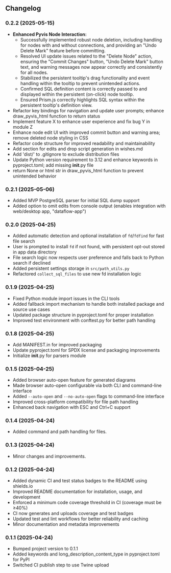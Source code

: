 ## Changelog
### 0.2.2 (2025-05-15)
- **Enhanced Pyvis Node Interaction:**
    - Successfully implemented robust node deletion, including handling for nodes with and without connections, and providing an "Undo Delete Mark" feature before committing.
    - Resolved UI update issues related to the "Delete Node" action, ensuring the "Commit Changes" button, "Undo Delete Mark" button text, and warning messages now appear correctly and consistently for all nodes.
    - Stabilized the persistent tooltip's drag functionality and event handling within the tooltip to prevent unintended actions.
    - Confirmed SQL definition content is correctly passed to and displayed within the persistent (on-click) node tooltip.
    - Ensured Prism.js correctly highlights SQL syntax within the persistent tooltip's definition view.
- Refactor key bindings for navigation and update user prompts; enhance draw_pyvis_html function to return status
- Implement feature X to enhance user experience and fix bug Y in module Z
- Enhance node edit UI with improved commit button and warning area; remove deleted node styling in CSS
- Refactor code structure for improved readability and maintainability
- Add section for edits and drop script generation in wishes.md
- Add 'dist/' to .gitignore to exclude distribution files
- Update Python version requirement to 3.12 and enhance keywords in pyproject.toml; add missing __init__.py file
- return None or html str in draw_pyvis_html function to prevent unintended behavior

### 0.2.1 (2025-05-06)
- Added MVP PostgreSQL parser for initial SQL dump support
- Added option to omit edits from console output (enables integration with web/desktop app, "dataflow-app")


### 0.2.0 (2025-04-25)
- Added automatic detection and optional installation of `fd`/`fdfind` for fast file search
- User is prompted to install `fd` if not found, with persistent opt-out stored in app data directory
- File search logic now respects user preference and falls back to Python search if declined
- Added persistent settings storage in `src/path_utils.py`
- Refactored `collect_sql_files` to use new fd installation logic

### 0.1.9 (2025-04-25)
- Fixed Python module import issues in the CLI tools
- Added fallback import mechanism to handle both installed package and source use cases
- Updated package structure in pyproject.toml for proper installation
- Improved test environment with conftest.py for better path handling

### 0.1.8 (2025-04-25)
- Add MANIFEST.in for improved packaging
- Update pyproject.toml for SPDX license and packaging improvements
- Initialize __init__.py for parsers module

### 0.1.5 (2025-04-25)
- Added browser auto-open feature for generated diagrams
- Made browser auto-open configurable via both CLI and command-line interface
- Added `--auto-open` and `--no-auto-open` flags to command-line interface
- Improved cross-platform compatibility for file path handling
- Enhanced back navigation with ESC and Ctrl+C support

### 0.1.4 (2025-04-24)
- Added command and path handling for files.

### 0.1.3 (2025-04-24)
- Minor changes and improvements.

### 0.1.2 (2025-04-24)
- Added dynamic CI and test status badges to the README using shields.io
- Improved README documentation for installation, usage, and development
- Enforced a minimum code coverage threshold in CI (coverage must be ≥40%)
- CI now generates and uploads coverage and test badges
- Updated test and lint workflows for better reliability and caching
- Minor documentation and metadata improvements

### 0.1.1 (2025-04-24)
- Bumped project version to 0.1.1
- Added keywords and long_description_content_type in pyproject.toml for PyPI
- Switched CI publish step to use Twine upload